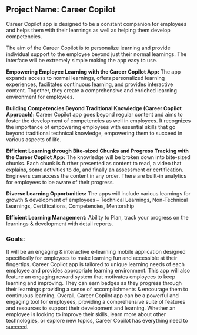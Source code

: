 ## Project Name: Career Copilot 

Career Copilot app is designed to be a constant companion for employees and helps them with their learnings as well as helping them develop competencies.

The aim of the Career Copilot is to personalize learning and provide individual support to the employee beyond just their normal learnings. The interface will be extremely simple making the app easy to use.

**Empowering Employee Learning with the Career Copilot App:** The app expands access to normal learnings, offers personalized learning experiences, facilitates continuous learning, and provides interactive content. Together, they create a comprehensive and enriched learning environment for employees.

**Building Competencies Beyond Traditional Knowledge (Career Copilot Approach):** Career Copilot app goes beyond regular content and aims to foster the development of competencies as well in employees. It recognizes the importance of empowering employees with essential skills that go beyond traditional technical knowledge, empowering them to succeed in various aspects of life.

**Efficient Learning through Bite-sized Chunks and Progress Tracking with the Career Copilot App:** The knowledge will be broken down into bite-sized chunks. Each chunk is further presented as content to read, a video that explains, some activities to do, and finally an assessment or certification. Engineers can access the content in any order. There are built-in analytics for employees to be aware of their progress. 

**Diverse Learning Opportunities:** The apps will include various learnings for growth & development of employees – Technical Learnings, Non-Technical Learnings, Certifications, Competencies, Mentorship

**Efficient Learning Management:** Ability to Plan, track your progress on the learnings & development with detail reports.


### Goals: 
It will be an engaging & interactive e-learning mobile application designed specifically for employees to make learning fun and accessible at their fingertips. Career Copilot app is tailored to unique learning needs of each employee and provides appropriate learning environment. This app will also feature an engaging reward system that motivates employees to keep learning and improving. They can earn badges as they progress through their learnings providing a sense of accomplishments & encourage them to continuous learning, Overall, Career Copilot app can be a powerful and engaging tool for employees, providing a comprehensive suite of features and resources to support their development and learning. Whether an employee is looking to improve their skills, learn more about other technologies, or explore new topics, Career Copilot has everything need to succeed.
